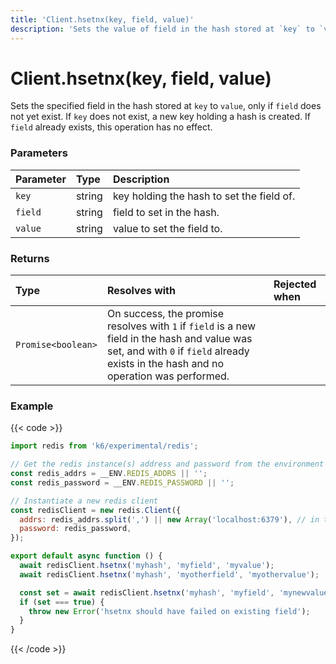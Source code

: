 ```yaml
---
title: 'Client.hsetnx(key, field, value)'
description: 'Sets the value of field in the hash stored at `key` to `value` only if field does not exist in the hash.'
---
```


# Client.hsetnx(key, field, value)

Sets the specified field in the hash stored at `key` to `value`, only if `field` does not yet exist. If `key` does not exist, a new key holding a hash is created. If `field` already exists, this operation has no effect.

### Parameters

| Parameter | Type   | Description                               |
| :-------- | :----- | :---------------------------------------- |
| `key`     | string | key holding the hash to set the field of. |
| `field`   | string | field to set in the hash.                 |
| `value`   | string | value to set the field to.                |

### Returns

| Type               | Resolves with                                                                                                                                                                         | Rejected when |
| :----------------- | :------------------------------------------------------------------------------------------------------------------------------------------------------------------------------------ | :------------ |
| `Promise<boolean>` | On success, the promise resolves with `1` if `field` is a new field in the hash and value was set, and with `0` if `field` already exists in the hash and no operation was performed. |               |

### Example

{{< code >}}

```javascript
import redis from 'k6/experimental/redis';

// Get the redis instance(s) address and password from the environment
const redis_addrs = __ENV.REDIS_ADDRS || '';
const redis_password = __ENV.REDIS_PASSWORD || '';

// Instantiate a new redis client
const redisClient = new redis.Client({
  addrs: redis_addrs.split(',') || new Array('localhost:6379'), // in the form of 'host:port', separated by commas
  password: redis_password,
});

export default async function () {
  await redisClient.hsetnx('myhash', 'myfield', 'myvalue');
  await redisClient.hsetnx('myhash', 'myotherfield', 'myothervalue');

  const set = await redisClient.hsetnx('myhash', 'myfield', 'mynewvalue');
  if (set === true) {
    throw new Error('hsetnx should have failed on existing field');
  }
}
```

{{< /code >}}
